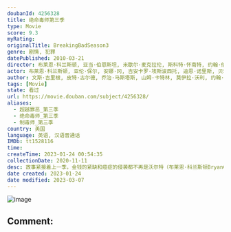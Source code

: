 ```yaml
---
doubanId: 4256328
title: 绝命毒师第三季
type: Movie
score: 9.3
myRating: 
originalTitle: BreakingBadSeason3
genre: 剧情, 犯罪
datePublished: 2010-03-21
director: 布莱恩·科兰斯顿, 亚当·伯恩斯坦, 米歇尔·麦克拉伦, 斯科特·怀南特, 约翰·伦克, 约翰·施班, 科林·巴克西, 迈克尔·斯洛维斯, 莱恩·约翰逊, 文斯·吉里根
actor: 布莱恩·科兰斯顿, 亚伦·保尔, 安娜·冈, 吉安卡罗·埃斯波西托, 迪恩·诺里斯, 贝琪·勃兰特, 大卫·科斯塔贝尔, 泰丝·哈珀, 迈克尔·博夫舍维尔, 耶利米·比特绥, 凯亚·包勒斯, 丹尼·特雷霍, 哈维尔·格拉杰达, 凯伦·, undefined, 基思·雅各, undefined, 埃迪·, 马克·哈雷利克, 肯·托马斯, 洛拉·玛汀内斯, 迈克尔·布莱恩·弗兰奇, 内特·莫尼, 蒂娜·帕克, 汤姆·基什奇, 查尔斯·贝克, 迈克尔·肖姆斯·维尔斯, 克里斯滕·里特, 路易斯·赫特哈姆, 卡赖伯·兰德里·琼斯, 泰勒·克兰斯顿, 丹尼尔·蒙卡达, 乔纳森·班克斯, 艾米莉·里奥斯, 拉里·哈金, 马克·马戈利斯, ·米特, 克里斯托弗·科辛斯, 茱莲妮·普迪, 路易斯·蒙卡达, 卡门塞兰诺, 朱莉·德雷辛, 杰尔·伯恩斯, 约翰·德·兰西, 斯托尼·威斯特摩兰, 鲍勃·奥登科克, 史蒂芬·迈克尔·克扎达, 马特·琼斯
author: 文斯·吉里根, 皮特·古尔德, 乔治·马斯塔斯, 山姆·卡特林, 莫伊拉·沃利, 约翰·施班, 托马斯·施纳泽, 詹妮弗·哈金森
tags: [Movie]
state: 看过
url: https://movie.douban.com/subject/4256328/
aliases:
  - 超越罪恶_第三季
  - 绝命毒师_第三季
  - 制毒师_第三季
country: 美国
language: 英语, 汉语普通话
IMDb: tt1528116
time: 
createTime: 2023-01-24 00:54:35
collectionDate: 2020-11-11
desc: 故事紧接着上一季，金钱的紧缺和癌症的侵袭都不再是沃尔特（布莱恩·科兰斯顿BryanCranston饰）将要面对的难解问题了，家庭的濒临破碎才是让沃尔特感到心痛的真正原因所在。由于妻子斯凯勒（安娜...
date created: 2023-01-24
date modified: 2023-03-07
---
```


![image](p1674838460.jpg)

Comment:
---
